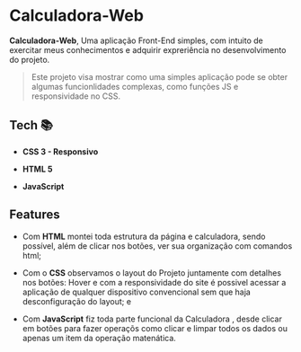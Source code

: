 # Calculadora-Web

 __Calculadora-Web__,  Uma aplicação Front-End simples, com intuito de exercitar meus conhecimentos e adquirir expreriência no desenvolvimento do projeto.
 
>Este projeto visa mostrar como uma simples aplicação pode se obter algumas funcionlidades complexas, como funções JS e responsividade no CSS.
## Tech 📚

- __CSS 3 - Responsivo__

- __HTML 5__

- __JavaScript__


## Features

* Com __HTML__ montei toda estrutura da página e calculadora, sendo possível, além de clicar nos botões, ver sua organização com comandos html;

* Com o __CSS__ observamos o layout do Projeto juntamente com detalhes nos botões: Hover e com a responsividade do site é possivel acessar a aplicação de qualquer dispositivo convencional sem que haja desconfiguração do layout; e

* Com __JavaScript__ fiz toda parte funcional da Calculadora , desde clicar em botões para fazer operaçõs como clicar e limpar todos os dados ou apenas um item da operação matenática.
